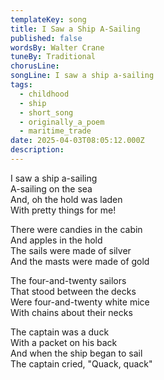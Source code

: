 ```yaml
---
templateKey: song
title: I Saw a Ship A-Sailing
published: false
wordsBy: Walter Crane
tuneBy: Traditional
chorusLine: 
songLine: I saw a ship a-sailing
tags:
  - childhood
  - ship
  - short_song
  - originally_a_poem
  - maritime_trade
date: 2025-04-03T08:05:12.000Z
description: 
---
```

I saw a ship a-sailing\
A-sailing on the sea\
And, oh the hold was laden\
With pretty things for me!

There were candies in the cabin\
And apples in the hold\
The sails were made of silver\
And the masts were made of gold

The four-and-twenty sailors\
That stood between the decks\
Were four-and-twenty white mice\
With chains about their necks

The captain was a duck\
With a packet on his back\
And when the ship began to sail\
The captain cried, "Quack, quack"
